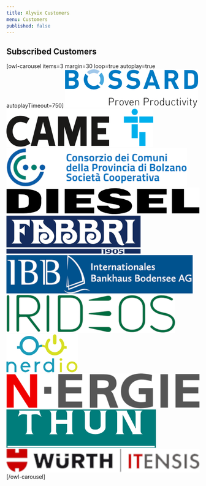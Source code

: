```yaml
---
title: Alyvix Customers
menu: Customers
published: false
---
```


## Subscribed **Customers**

[owl-carousel items=3 margin=30 loop=true autoplay=true autoplayTimeout=750]
![](alyvix_customer_bossard.png)
![](alyvix_customer_came.png)
![](alyvix_customer_comuni_bolzano.png)
![](alyvix_customer_diesel.png)
![](alyvix_customer_fabbri.png)
![](alyvix_customer_ibb.png)
![](alyvix_customer_irideos.png)
![](alyvix_customer_nerdio.png)
![](alyvix_customer_nergie.png)
![](alyvix_customer_thun.png)
![](alyvix_customer_wuerth_itensis.png)
[/owl-carousel]
